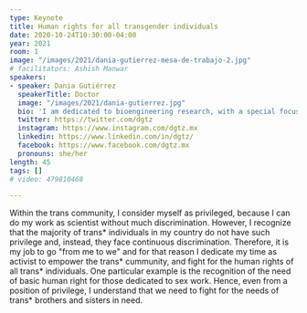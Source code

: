 ```yaml
---
type: Keynote
title: Human rights for all transgender individuals
date: 2020-10-24T10:30:00-04:00
year: 2021
room: 1
image: "/images/2021/dania-gutierrez-mesa-de-trabajo-2.jpg"
# facilitators: Ashish Manwar
speakers:
- speaker: Dania Gutiérrez
  speakerTitle: Doctor
  image: "/images/2021/dania-gutierrez.jpg"
  bio: 'I am dedicated to bioengineering research, with a special focus in applications to neuroscience. Also, as a transgender woman, I am a committed activist for the causes of the LGBT+ community.'
  twitter: https://twitter.com/dgtz
  instagram: https://www.instagram.com/dgtz.mx
  linkedin: https://www.linkedin.com/in/dgtz/
  facebook: https://www.facebook.com/dgtz.mx
  pronouns: she/her
length: 45
tags: []
# video: 479810468

---
```


Within the trans community, I consider myself as privileged, because I can do my work as scientist without much discrimination. However, I recognize that the majority of trans* individuals in my country do not have such privilege and, instead, they face continuous discrimination. Therefore, it is my job to go "from me to we" and for that reason I dedicate my time as activist to empower the trans* cummunity, and fight for the human rights of all trans* individuals. One particular example is the recognition of the need of basic human right for those dedicated to sex work. Hence, even from a position of privilege, I understand that we need to fight for the needs of trans* brothers and sisters in need.